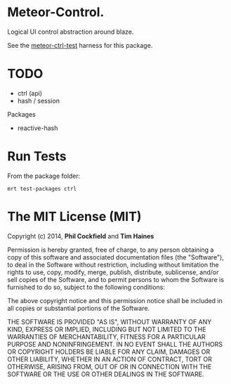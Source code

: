 # Meteor-Control.
Logical UI control abstraction around blaze.

See the [meteor-ctrl-test](https://github.com/philcockfield/meteor-ctrl-test) harness for this package.



# TODO
- ctrl (api)
- hash / session

Packages
- reactive-hash




# Run Tests
From the package folder:

    mrt test-packages ctrl





# The MIT License (MIT)

Copyright (c) 2014, **Phil Cockfield** and **Tim Haines**

Permission is hereby granted, free of charge, to any person obtaining a copy
of this software and associated documentation files (the "Software"), to deal
in the Software without restriction, including without limitation the rights
to use, copy, modify, merge, publish, distribute, sublicense, and/or sell
copies of the Software, and to permit persons to whom the Software is
furnished to do so, subject to the following conditions:

The above copyright notice and this permission notice shall be included in
all copies or substantial portions of the Software.

THE SOFTWARE IS PROVIDED "AS IS", WITHOUT WARRANTY OF ANY KIND, EXPRESS OR
IMPLIED, INCLUDING BUT NOT LIMITED TO THE WARRANTIES OF MERCHANTABILITY,
FITNESS FOR A PARTICULAR PURPOSE AND NONINFRINGEMENT. IN NO EVENT SHALL THE
AUTHORS OR COPYRIGHT HOLDERS BE LIABLE FOR ANY CLAIM, DAMAGES OR OTHER
LIABILITY, WHETHER IN AN ACTION OF CONTRACT, TORT OR OTHERWISE, ARISING FROM,
OUT OF OR IN CONNECTION WITH THE SOFTWARE OR THE USE OR OTHER DEALINGS IN
THE SOFTWARE.





